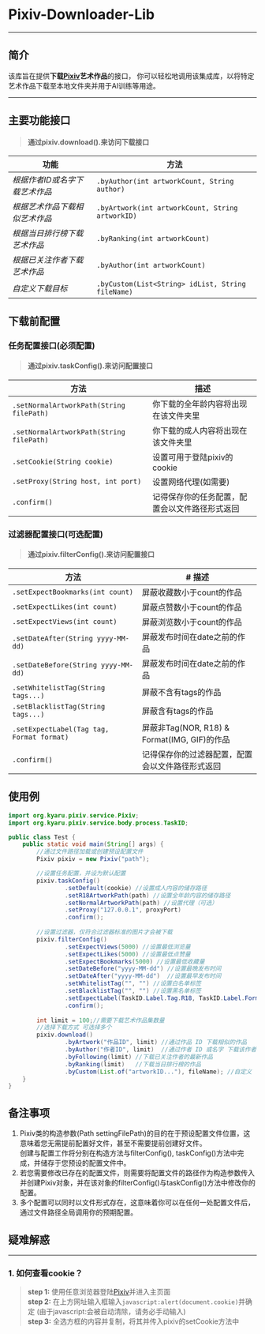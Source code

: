 # Pixiv-Downloader-Lib
___
## 简介
该库旨在提供**下载[Pixiv](https://www.pixiv.net)艺术作品**的接口，
你可以轻松地调用该集成库，以将特定艺术作品下载至本地文件夹并用于AI训练等用途。
___
主要功能接口
---
> #### 通过pixiv.download().来访问下载接口
| 功能                | 方法                                                |
|-------------------|---------------------------------------------------|
  | *根据作者ID或名字下载艺术作品* | `.byAuthor(int artworkCount, String author)`      |
| *根据艺术作品下载相似艺术作品*  | `.byArtwork(int artworkCount, String artworkID)`  |
| *根据当日排行榜下载艺术作品*   | `.byRanking(int artworkCount)`                    |
| *根据已关注作者下载艺术作品*   | `.byAuthor(int artworkCount)`                     |
| *自定义下载目标*         | `.byCustom(List<String> idList, String fileName)` |

下载前配置
---
### 任务配置接口(必须配置)
> #### 通过pixiv.taskConfig().来访问配置接口

| 方法                                        |  描述                     |
|-------------------------------------------|-------------------------|
| `.setNormalArtworkPath(String filePath)`  | 你下载的全年龄内容将出现在该文件夹里      |
| `.setNormalArtworkPath(String filePath)`  | 你下载的成人内容将出现在该文件夹里       |
| `.setCookie(String cookie)`               | 设置可用于登陆pixiv的cookie     |
| `.setProxy(String host, int port)`        | 设置网络代理(如需要)             |
| `.confirm()`                              | 记得保存你的任务配置，配置会以文件路径形式返回 |


### 过滤器配置接口(可选配置)

> #### 通过pixiv.filterConfig().来访问配置接口

| 方法                                        | # 描述                                   |
|-------------------------------------------|----------------------------------------|
| `.setExpectBookmarks(int count)`          | 屏蔽收藏数小于count的作品                        |
| `.setExpectLikes(int count)`              | 屏蔽点赞数小于count的作品                        |
| `.setExpectViews(int count)`              | 屏蔽浏览数小于count的作品                        |
| `.setDateAfter(String yyyy-MM-dd)`        | 屏蔽发布时间在date之前的作品                       |
| `.setDateBefore(String yyyy-MM-dd)`       | 屏蔽发布时间在date之前的作品                       |
| `.setWhitelistTag(String tags...)`        | 屏蔽不含有tags的作品                           |
| `.setBlacklistTag(String tags...)`        | 屏蔽含有tags的作品                            |
| `.setExpectLabel(Tag tag, Format format)` | 屏蔽非Tag(NOR, R18) & Format(IMG, GIF)的作品 |
| `.confirm()`                              | 记得保存你的过滤器配置，配置会以文件路径形式返回               |

使用例
 ---
```java
import org.kyaru.pixiv.service.Pixiv;
import org.kyaru.pixiv.service.body.process.TaskID;

public class Test {
    public static void main(String[] args) {
        //通过文件路径加载或创建预设配置文件
        Pixiv pixiv = new Pixiv("path");

        //设置任务配置，并设为默认配置
        pixiv.taskConfig()
                .setDefault(cookie) //设置成人内容的储存路径
                .setR18ArtworkPath(path) //设置全年龄内容的储存路径
                .setNormalArtworkPath(path) //设置代理（可选）
                .setProxy("127.0.0.1", proxyPort)
                .confirm();
        
        //设置过滤器，仅符合过滤器标准的图片才会被下载
        pixiv.filterConfig()
                .setExpectViews(5000) //设置最低浏览量
                .setExpectLikes(5000) //设置最低点赞量
                .setExpectBookmarks(5000) //设置最低收藏量
                .setDateBefore("yyyy-MM-dd") //设置最晚发布时间
                .setDateAfter("yyyy-MM-dd")  //设置最早发布时间
                .setWhitelistTag("", "") //设置白名单标签
                .setBlacklistTag("", "") //设置黑名单标签
                .setExpectLabel(TaskID.Label.Tag.R18, TaskID.Label.Format.GIF) //设置仅下载成人动图
                .confirm();
        
        int limit = 100;//需要下载艺术作品集数量
        //选择下载方式 可选择多个
        pixiv.download()
                .byArtwork("作品ID", limit) //通过作品 ID 下载相似的作品
                .byAuthor("作者ID", limit)  //通过作者 ID 或名字 下载该作者的最新作品
                .byFollowing(limit) //下载已关注作者的最新作品
                .byRanking(limit)   //下载当日排行榜的作品
                .byCustom(List.of("artworkID..."), fileName); //自定义
    }
}
```
备注事项
---
1. Pixiv类的构造参数(Path settingFilePath)的目的在于预设配置文件位置，这意味着您无需提前配置好文件，甚至不需要提前创建好文件。   
创建与配置工作将分别在构造方法与filterConfig(), taskConfig()方法中完成，并储存于您预设的配置文件中。
2. 若您需要修改已存在的配置文件，则需要将配置文件的路径作为构造参数传入并创建Pixiv对象，并在该对象的filterConfig()与taskConfig()方法中修改你的配置。
3. 多个配置可以同时以文件形式存在，这意味着你可以在任何一处配置文件后，通过文件路径全局调用你的预期配置。

## 疑难解惑
___
### 1. 如何查看cookie？
> **step 1:** 使用任意浏览器登陆[Pixiv](https://www.pixiv.net)并进入主页面  
> **step 2:** 在上方网址输入框输入`javascript:alert(document.cookie)`并确定 (由于javascript:会被自动清除，请务必手动输入)  
> **step 3:** 全选方框的内容并复制，将其并传入pixiv的setCookie方法中



